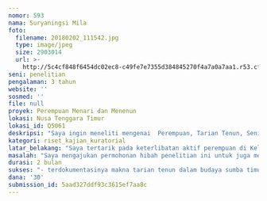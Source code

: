 ```yaml
---
nomor: 593
nama: Suryaningsi Mila
foto:
  filename: 20180202_111542.jpg
  type: image/jpeg
  size: 2903014
  url: >-
    http://5c4cf848f6454dc02ec8-c49fe7e7355d384845270f4a7a0a7aa1.r53.cf2.rackcdn.com/07cbf063-6d47-465d-87a1-a3b523dc2b23/20180202_111542.jpg
seni: penelitian
pengalaman: 3 tahun
website: ''
sosmed: ''
file: null
proyek: Perempuan Menari dan Menenun
lokasi: Nusa Tenggara Timur
lokasi_id: Q5061
deskripsi: "Saya ingin meneliti mengenai  Perempuan, Tarian Tenun, Seni merajut perdamaian.  Di sini saya akan fokus pada upaya kaum perempuan di wilayah Sumba Timur dalam memperkenalkan nilai-nilai perdamaian yakni kesetaraaan, relasi yang harmonis antara manusia, alam dan Sang Pencipta melalui tarian tenun.  Melalui penelitian ini,  saya akan menemukan kelompok perempuan penari, mendokumentasikan aktivitas mereka, dan menguraikan makna dari setiap gerakan tarian ini. Saya akan secara khusus meneliti aktivitas kelompok perempuan penari di Kelurahan Lambanapu, Desa Sumba Timur mengenai motivasi mereka untuk menari, pesan yang disampaikan dalam tarian, tantangan yang ditemukan dalam menekuni tarian dan dampak tarian tenun bagi terpeliharanya relasi yang utuh antara manusia, alam dan Sang Pencipta. \r\nSaya akan memberi pemahaman kepada kaum perempuan mengenai kekuatan tarian sebagai upaya menyampaikan pesan kehidupan dan memotivasi perempuan untuk meneruskan karya seni mereka dengan berpartipasi di tengah kehidupan keluarga, masyarakat sebagai agen perubahan dan perdamaian. Saya juga akan menulis makna tarian tenun dalam kaitannya dengan aktivitas perempuan penenun dalam menghasilkan karya tenun ikat. Selain menghasilkan karya seni tenun ikat, terdapat filosofi yang kuat yakni perempuan merajut kehidupan yang juga disimbolkan dalam gerakan tarian tenun. Perempuan menghidupi aktivitas menenun sebagai identitas dirinya dan menampilkan dalam tarian yang menginspirasinya untuk terus berkarya sebagai penenun. "
kategori: riset_kajian_kuratorial
latar_belakang: "Saya tertarik pada keterlibatan aktif perempuan di Kelurahan Lambanapu dalam  seni tari dan aktivitas menenun. Namun saya membatasi penelitian ini pada makna simbol tarian tenun dan spirit tarian ini pada keterlibatan perempuan dalam aktivitas tenun ikat. Namun, dalam kurun waktu terakhir ini, kecintaan pada tarian dan aktivitas menenun sudah semakin berkurang khususnya di kalangan remaja perempuan dan kaum mudi. Saya menyadari bahwa situasi ini disebabkan oleh perkembangan teknologi yang sangat pesat yang menawarkan gaya hidup modern pada generasi masa kini. Kemudian, saya juga menemukan bahwa filosofi di balik sebuah tarian terutama tarian tenun sudah semakin hilang, di mana tarian lebih dilihat sebagai sebuah media hiburan dan nilai seninya menjadi pudar. Begitu pula dengan filosofi di balik sebuah kain tenun yang semakin terkikis oleh nilai ekonomis. Inilah yang mendorong saya untuk menggali  tema ini sebagai upaya untuk mengangkat dan memperkenalkan makna tarian tenun dan hubungannya dengan spirit perempuan penenun\r\n "
masalah: "Saya mengajukan permohonan hibah penelitian ini untuk juga memberi ruang bagi para perempuan penari dalam mengembangkan kecintaan pada seni tari khususnya pada tari tenun sebagai sebuah spirit untuk mencintai aktivitas menenun sebagai kegiatan seni menenun sebuah kehidupan yang penuh perdamaian. \r\nMasalahnya adalah mengapa aktivitas menari tidak mendapat perhatian serius dan mengapa nilai-nilai mendasar dari tari tenun diabaikan? "
durasi: 2 bulan
sukses: "- terdokumentasinya makna tarian tenun dalam budaya sumba timur dan terciptanya  kelompok penari perempuan yang memahami filosofi tarian tenun\r\n- hadir kelompok penari tenun yang menginspirasi aktivitas perempuan penenun untuk menjaga nilai seni dari kain tenun"
dana: '30'
submission_id: 5aad327ddf93c3615ef7aa8c
---
```

